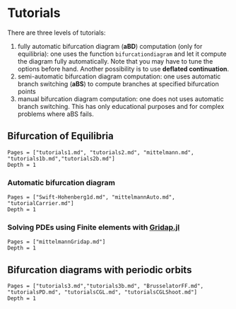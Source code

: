 # Tutorials

There are three levels of tutorials:

1. fully automatic bifurcation diagram (**aBD**) computation (only for equilibria): one uses the function `bifurcationdiagram` and let it compute the diagram fully automatically. Note that you may have to tune the options before hand. Another possibility is to use **deflated continuation**.
2. semi-automatic bifurcation diagram computation: one uses automatic branch switching (**aBS**) to compute branches at specified bifurcation points
3. manual bifurcation diagram computation: one does not uses automatic branch switching. This has only educational purposes and for complex problems where aBS fails.

## Bifurcation of Equilibria
```@contents
Pages = ["tutorials1.md", "tutorials2.md", "mittelmann.md", "tutorials1b.md","tutorials2b.md"]
Depth = 1
```

### Automatic bifurcation diagram
```@contents
Pages = ["Swift-Hohenberg1d.md", "mittelmannAuto.md", "tutorialCarrier.md"]
Depth = 1
```

### Solving PDEs using Finite elements with [Gridap.jl](https://github.com/gridap/Gridap.jl)
```@contents
Pages = ["mittelmannGridap.md"]
Depth = 1
```

## Bifurcation diagrams with periodic orbits
```@contents
Pages = ["tutorials3.md","tutorials3b.md", "BrusselatorFF.md", "tutorialsPD.md", "tutorialsCGL.md", "tutorialsCGLShoot.md"]
Depth = 1
```